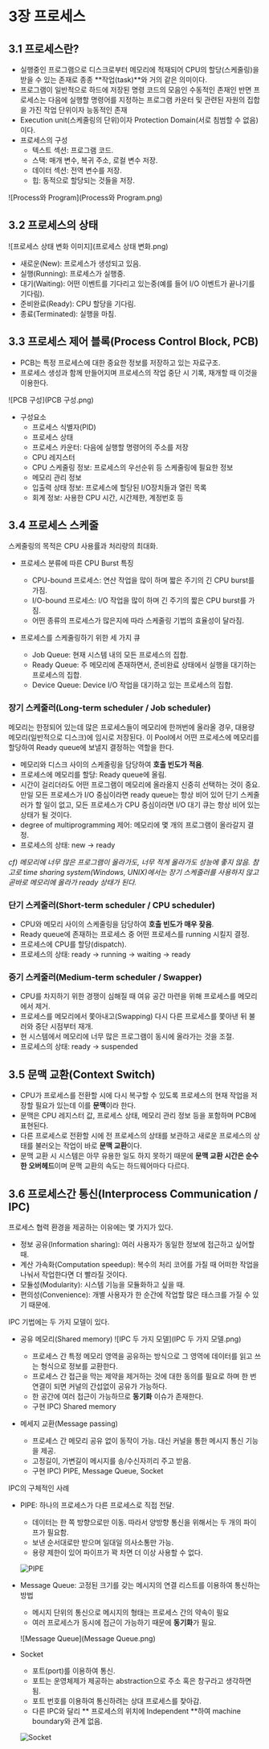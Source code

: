 # 3장 프로세스
## 3.1 프로세스란?
- 실행중인 프로그램으로 디스크로부터 메모리에 적재되어 CPU의 할당(스케줄링)을 받을 수 있는 존재로 종종 **작업(task)**와 거의 같은 의미이다.
- 프로그램이 일반적으로 하드에 저장된 명령 코드의 모음인 수동적인 존재인 반면 프로세스는 다음에 실행할 명령어를 지정하는 프로그램 카운터 및 관련된 자원의 집합을 가진 작업 단위이자 능동적인 존재
- Execution unit(스케줄링의 단위)이자 Protection Domain(서로 침범할 수 없음)이다.
- 프로세스의 구성
  - 텍스트 섹션: 프로그램 코드.
  - 스택: 매개 변수, 복귀 주소, 로컬 변수 저장.
  - 데이터 섹션: 전역 변수를 저장.
  - 힙: 동적으로 할당되는 것들을 저장.

![Process와 Program](Process와 Program.png)

## 3.2 프로세스의 상태
![프로세스 상태 변화 이미지](프로세스 상태 변화.png)
- 새로운(New): 프로세스가 생성되고 있음.
- 실행(Running): 프로세스가 실행중.
- 대기(Waiting): 어떤 이벤트를 기다리고 있는중(예를 들어 I/O 이벤트가 끝나기를 기다림).
- 준비완료(Ready): CPU 할당을 기다림.
- 종료(Terminated): 실행을 마침.

## 3.3 프로세스 제어 블록(Process Control Block, PCB)
- PCB는 특정 프로세스에 대한 중요한 정보를 저장하고 있는 자료구조.
- 프로세스 생성과 함께 만들어지며 프로세스의 작업 중단 시 기록, 재개할 때 이것을 이용한다.

![PCB 구성](PCB 구성.png)
- 구성요소
  - 프로세스 식별자(PID)
  - 프로세스 상태
  - 프로세스 카운터: 다음에 실행할 명령어의 주소를 저장
  - CPU 레지스터
  - CPU 스케줄링 정보: 프로세스의 우선순위 등 스케줄링에 필요한 정보
  - 메모리 관리 정보
  - 입출력 상태 정보: 프로세스에 할당된 I/O장치들과 열린 목록
  - 회계 정보: 사용한 CPU 시간, 시간제한, 계정번호 등

## 3.4 프로세스 스케줄
스케줄링의 목적은 CPU 사용률과 처리량의 최대화.

- 프로세스 분류에 따른 CPU Burst 특징
  - CPU-bound 프로세스: 연산 작업을 많이 하며 짧은 주기의 긴 CPU burst를 가짐.
  - I/O-bound 프로세스: I/O 작업을 많이 하며 긴 주기의 짧은 CPU burst를 가짐.
  - 어떤 종류의 프로세스가 많은지에 따라 스케줄링 기법의 효율성이 달라짐.

- 프로세스를 스케줄링하기 위한 세 가지 큐
  - Job Queue: 현재 시스템 내의 모든 프로세스의 집합.
  - Ready Queue: 주 메모리에 존재하면서, 준비완료 상태에서 실행을 대기하는 프로세스의 집합.
  - Device Queue: Device I/O 작업을 대기하고 있는 프로세스의 집합.

### 장기 스케줄러(Long-term scheduler / Job scheduler)
메모리는 한정되어 있는데 많은 프로세스들이 메모리에 한꺼번에 올라올 경우, 대용량 메모리(일반적으로 디스크)에 임시로 저장된다. 이 Pool에서 어떤 프로세스에 메모리를 할당하여 Ready queue에 보낼지 결정하는 역할을 한다.
- 메모리와 디스크 사이의 스케줄링을 담당하여 **호출 빈도가 적음**.
- 프로세스에 메모리를 할당: Ready queue에 올림.
- 시간이 걸리더라도 어떤 프로그램이 메모리에 올라올지 신중히 선택하는 것이 중요. 만일 모든 프로세스가 I/O 중심이라면 ready queue는 항상 비어 있어 단기 스케줄러가 할 일이 없고, 모든 프로세스가 CPU 중심이라면 I/O 대기 큐는 항상 비어 있는 상태가 될 것이다.
- degree of multiprogramming 제어: 메모리에 몇 개의 프로그램이 올라갈지 결정.
- 프로세스의 상태: new -> ready

*cf) 메모리에 너무 많은 프로그램이 올라가도, 너무 적게 올라가도 성능에 좋지 않음. 참고로 time sharing system(Windows, UNIX)에서는 장기 스케줄러를 사용하지 않고 곧바로 메모리에 올라가 ready 상태가 된다.*

### 단기 스케줄러(Short-term scheduler / CPU scheduler)
- CPU와 메모리 사이의 스케줄링을 담당하여 **호출 빈도가 매우 잦음**.
- Ready queue에 존재하는 프로세스 중 어떤 프로세스를 running 시킬지 결정.
- 프로세스에 CPU를 할당(dispatch).
- 프로세스의 상태: ready -> running -> waiting -> ready

### 중기 스케줄러(Medium-term scheduler / Swapper)
- CPU를 차지하기 위한 경쟁이 심해질 때 여유 공간 마련을 위해 프로세스를 메모리에서 제거.
- 프로세스를 메모리에서 쫓아내고(Swapping) 다시 다른 프로세스를 쫓아낸 뒤 불러와 중단 시점부터 재개.
- 현 시스템에서 메모리에 너무 많은 프로그램이 동시에 올라가는 것을 조절.
- 프로세스의 상태: ready -> suspended

## 3.5 문맥 교환(Context Switch)
- CPU가 프로세스를 전환할 시에 다시 복구할 수 있도록 프로세스의 현재 작업을 저장할 필요가 있는데 이를 **문맥**이라 한다.
- 문맥은 CPU 레지스터 값, 프로세스 상태, 메모리 관리 정보 등을 포함하며 PCB에 표현된다.
- 다른 프로세스로 전환할 시에 전 프로세스의 상태를 보관하고 새로운 프로세스의 상태를 불러오는 작업이 바로 **문맥 교환**이다.
- 문맥 교환 시 시스템은 아무 유용한 일도 하지 못하기 때문에 **문맥 교환 시간은 순수한 오버헤드**이며 문맥 교환의 속도는 하드웨어마다 다르다.

## 3.6 프로세스간 통신(Interprocess Communication / IPC)
프로세스 협력 환경을 제공하는 이유에는 몇 가지가 있다.
- 정보 공유(Information sharing): 여러 사용자가 동일한 정보에 접근하고 싶어할 때.
- 계산 가속화(Computation speedup): 복수의 처리 코어를 가질 때 어떠한 작업을 나눠서 작업한다면 더 빨라질 것이다.
- 모듈성(Modularity): 시스템 기능을 모듈화하고 싶을 때.
- 편의성(Convenience): 개별 사용자가 한 순간에 작업할 많은 태스크를 가질 수 있기 때문에.

IPC 기법에는 두 가지 모델이 있다.
- 공유 메모리(Shared memory)
![IPC 두 가지 모델](IPC 두 가지 모델.png)

  - 프로세스 간 특정 메모리 영역을 공유하는 방식으로 그 영역에 데이터를 읽고 쓰는 형식으로 정보를 교환한다.
  - 프로세스 간 접근을 막는 제약을 제거하는 것에 대한 동의를 필요로 하며 한 번 연결이 되면 커널의 간섭없이 공유가 가능하다.
  - 한 공간에 여러 접근이 가능하므로 **동기화** 이슈가 존재한다.
  - 구현 IPC) Shared memory
- 메세지 교환(Message passing)
  - 프로세스 간 메모리 공유 없이 동작이 가능. 대신 커널을 통한 메시지 통신 기능을 제공.
  - 고정길이, 가변길이 메시지를 송/수신자끼리 주고 받음.
  - 구현 IPC) PIPE, Message Queue, Socket

IPC의 구체적인 사례

- PIPE: 하나의 프로세스가 다른 프로세스로 직접 전달.
  - 데이터는 한 쪽 방향으로만 이동. 따라서 양방향 통신을 위해서는 두 개의 파이프가 필요함.
  - 보낸 순서대로만 받으며 일대일 의사소통만 가능.
  - 용량 제한이 있어 파이프가 꽉 차면 더 이상 사용할 수 없다.

  ![PIPE](PIPE.png)

- Message Queue: 고정된 크기를 갖는 메시지의 연결 리스트를 이용하여 통신하는 방법
  - 메시지 단위의 통신으로 메시지의 형태는 프로세스 간의 약속이 필요
  - 여러 프로세스가 동시에 접근이 가능하기 때문에 **동기화**가 필요.

  ![Message Queue](Message Queue.png)

- Socket
  - 포트(port)를 이용하여 통신.
  - 포트는 운영체제가 제공하는 abstraction으로 주소 혹은 창구라고 생각하면 됨.
  - 포트 번호를 이용하여 통신하려는 상대 프로세스를 찾아감.
  - 다른 IPC와 달리 ** 프로세스의 위치에 Independent **하여 machine boundary와 관계 없음.

  ![Socket](Socket.png)
